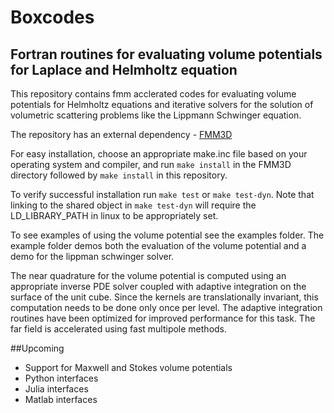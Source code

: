 # Boxcodes

## Fortran routines for evaluating volume potentials for Laplace and Helmholtz equation

This repository contains fmm acclerated codes for evaluating volume potentials for Helmholtz equations
and iterative solvers for the solution of volumetric scattering problems like the Lippmann Schwinger
equation.

The repository has an external dependency - [FMM3D](https://fmm3d.readthedocs.io/en/latest)

For easy installation, choose an appropriate make.inc file based on your operating
system and compiler,  and run ``make install`` in the FMM3D directory followed by ``make install``
in this repository.

To verify successful installation run ``make test`` or ``make test-dyn``. 
Note that linking to the shared object in ``make test-dyn`` will require
the LD_LIBRARY_PATH in linux to be appropriately set.

To see examples of using the volume potential see the examples folder.
The example folder demos both the evaluation of the volume potential
and a demo for the lippman schwinger solver.

The near quadrature for the volume potential is computed using an
appropriate inverse PDE solver coupled with adaptive integration
on the surface of the unit cube. Since the kernels are translationally
invariant, this computation needs to be done only once per level.
The adaptive integration routines have been optimized for improved
performance for this task. The far field is accelerated using fast
multipole methods.


##Upcoming

- Support for Maxwell and Stokes volume potentials
- Python interfaces
- Julia interfaces
- Matlab interfaces  
